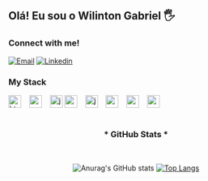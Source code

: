 ## Olá! Eu sou o Wilinton Gabriel 🖐️

### Connect with me!

[![Email](https://img.shields.io/badge/-Email-000?style=for-the-badge&logo=microsoft-outlook&logoColor=58A6FF&color:FFF)](mailto:wilintongabrielss1@gmail.com)
[![Linkedin](https://img.shields.io/badge/-LinkedIn-000?style=for-the-badge&logo=linkedin&logoColor=58A6FF&color:FFF)](https://www.linkedin.com/in/wilinton-gabriel-40b591249/)

### My Stack
<div align="left">
  <img src="https://cdn.jsdelivr.net/gh/devicons/devicon/icons/html5/html5-original.svg" height="25" alt="html5 logo"  />
  <img width="8" />
  <img src="https://cdn.jsdelivr.net/gh/devicons/devicon/icons/css3/css3-original.svg" height="25" alt="css3 logo"  />
  <img width="8" />
  <img src="https://cdn.jsdelivr.net/gh/devicons/devicon/icons/javascript/javascript-plain.svg" height="25" alt="javascript logo"  />
  <img src="https://cdn.jsdelivr.net/gh/devicons/devicon/icons/nodejs/nodejs-original.svg" height="25" alt="nodeJS logo"  />
  <img width="8" />
  <img src="https://cdn.jsdelivr.net/gh/devicons/devicon/icons/java/java-original.svg" height="25" alt="java logo"  />
  <img width="8" />
  <img src="https://cdn.jsdelivr.net/gh/devicons/devicon/icons/spring/spring-original.svg" height="25" alt="spring logo"  />
  <img width="8" />
  <img src="https://cdn.jsdelivr.net/gh/devicons/devicon/icons/mysql/mysql-original.svg" height="25" alt="mysql logo"  />
  <img width="8" />
  <img src="https://cdn.jsdelivr.net/gh/devicons/devicon/icons/postgresql/postgresql-original.svg" height="25" alt="postgresql logo"  />
  <img width="8" />
</div>

#

<div style="text-align: center;" align="center">
  <h3>* GitHub Stats *</h3>
  <br>

![Anurag's GitHub stats](https://github-readme-stats.vercel.app/api?username=willGabriell&theme=github_dark&show_icons=true&rank_icon=github&hide_title=true&include_all_commits=false&count_private=true&line_height=25&hide=issues)
[![Top Langs](https://github-readme-stats.vercel.app/api/top-langs/?username=willGabriell&layout=compact&theme=github_dark)]()

</div>


